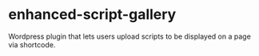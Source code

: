 # enhanced-script-gallery
Wordpress plugin that lets users upload scripts to be displayed on a page via shortcode.
